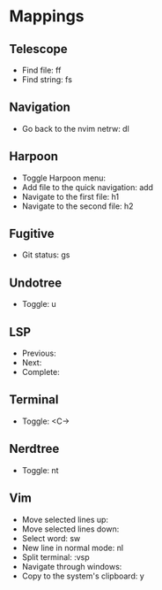 # Mappings

## Telescope

- Find file: <leader>ff
- Find string: <leader>fs

## Navigation

- Go back to the nvim netrw: <leader>dl

## Harpoon

- Toggle Harpoon menu: <C-h>
- Add file to the quick navigation: <leader>add
- Navigate to the first file: <leader>h1
- Navigate to the second file: <leader>h2

## Fugitive

- Git status: <leader>gs

## Undotree

- Toggle: <leader>u

## LSP

- Previous: <C-up>
- Next: <C-down>
- Complete: <C-right>

## Terminal

- Toggle: <C-\>

## Nerdtree

- Toggle: <leader>nt

## Vim

- Move selected lines up: <S-up>
- Move selected lines down: <S-down>
- Select word: <leader>sw
- New line in normal mode: <leader>nl
- Split terminal: :vsp
- Navigate through windows: <C-w><left>
- Copy to the system's clipboard: <leader>y
